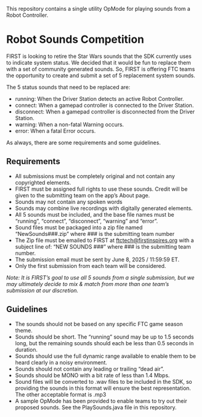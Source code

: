 This repository contains a single utility OpMode for playing sounds from a Robot Controller.

# Robot Sounds Competition

FIRST is looking to retire the Star Wars sounds that the SDK currently uses to indicate system status.  We decided that it would be fun to replace them with a set of community generated sounds.  So, FIRST is offering FTC teams the opportunity to create and submit a set of 5 replacement system sounds.

The 5 status sounds that need to be replaced are:

 - running:  When the Driver Station detects an active Robot Controller.
 - connect:  When a gamepad controller is connected to the Driver Station.
 - disconnect: When a gamepad controller is disconnected from the Driver Station.
 - warning:  When a non-fatal Warning occurs.
 - error:  When a fatal Error occurs.

As always, there are some requirements and some guidelines.

## Requirements

 - All submissions must be completely original and not contain any copyrighted elements.
 - FIRST must be assigned full rights to use these sounds. Credit will be given to the submitting team on the app’s About page.
 - Sounds may not contain any spoken words
 - Sounds may combine live recordings with digitally generated elements.
 - All 5 sounds must be included, and the base file names must be “running”, “connect”, “disconnect”, “warning” and “error”.
 - Sound files must be packaged into a zip file named “NewSounds###.zip” where ### is the submitting team number
 - The Zip file must be emailed to FIRST at [ftctech@firstinspires.org](mailto:ftctech@firstinspires.org) with a subject line of: “NEW SOUNDS ###” where ### is the submitting team number.
 - The submission email must be sent by June 8, 2025 / 11:59:59 ET.
 - Only the first submission from each team will be considered.

_Note:  It is FIRST’s goal to use all 5 sounds from a single submission, but we may ultimately decide to mix & match from more than one team’s submission at our discretion._

## Guidelines

 - The sounds should not be based on any specific FTC game season theme.
 - Sounds should be short.  The “running” sound may be up to 1.5 seconds long, but the remaining sounds should each be less than 0.5 seconds in duration.
 - Sounds should use the full dynamic range available to enable them to be heard clearly in a noisy environment.
 - Sounds should not contain any leading or trailing “dead air”.
 - Sounds should be MONO with a bit rate of less than 1.4 Mbps.
 - Sound files will be converted to .wav files to be included in the SDK, so providing the sounds in this format will ensure the best representation.  The other acceptable format is .mp3
 - A sample OpMode has been provided to enable teams to try out their proposed sounds.  See the PlaySounds.java file in this repository.
